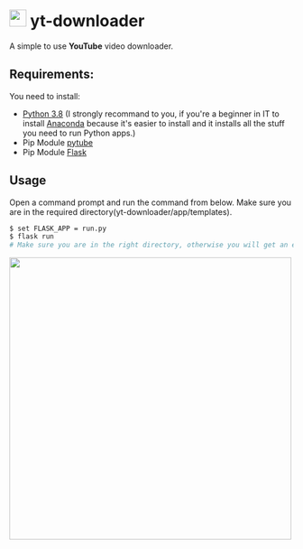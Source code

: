 # <img src="https://i.imgur.com/vRz9BFk.png" width="30px"> yt-downloader

A simple to use **YouTube** video downloader.

## Requirements:
You need to install:
* [Python 3.8](https://www.python.org/) (I strongly recommand to you, if you're a beginner in IT to install [Anaconda](https://www.anaconda.com/products/individual) because it's easier to install and it installs all the stuff you need to run Python apps.)
* Pip Module [pytube](https://pypi.org/project/pytube/)
* Pip Module [Flask](https://pypi.org/project/Flask/)


## Usage
Open a command prompt and run the command from below. Make sure you are in the required directory(yt-downloader/app/templates).
```bash
$ set FLASK_APP = run.py
$ flask run
# Make sure you are in the right directory, otherwise you will get an error.
```

<img src = "https://duck1337.is-inside.me/kAc7elMZ.png" width = "500px">

